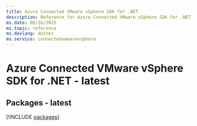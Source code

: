 ```yaml
---
title: Azure Connected VMware vSphere SDK for .NET
description: Reference for Azure Connected VMware vSphere SDK for .NET
ms.date: 06/16/2025
ms.topic: reference
ms.devlang: dotnet
ms.service: connectedvmwarevsphere
---
```

# Azure Connected VMware vSphere SDK for .NET - latest
## Packages - latest
[!INCLUDE [packages](connected-vmware-vsphere-index.md)]
